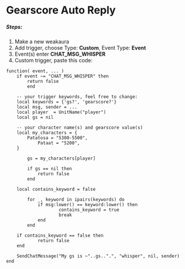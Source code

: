 # Gearscore Auto Reply

##### Steps:
1. Make a new weakaura
2. Add trigger, choose Type: **Custom**, Event Type: **Event**
3. Event(s) enter **CHAT_MSG_WHISPER**
4. Custom trigger, paste this code:

```
function( event, ... )
	if event ~= "CHAT_MSG_WHISPER" then
		return false
    	end

	-- your trigger keywords, feel free to change:
	local keywords = {'gs?', 'gearscore?'}
	local msg, sender = ...
	local player  = UnitName("player")
	local gs = nil
    
	-- your character name(s) and gearscore value(s)
	local my_characters = {
		Patatosa = "5300-5500", 
        	Pataat = "5200",
	}
    
    	gs = my_characters[player]
    
    	if gs == nil then
        	return false        
    	end
    
	local contains_keyword = false

    	for _, keyword in ipairs(keywords) do
        	if msg:lower() == keyword:lower() then
            		contains_keyword = true
            		break
        	end
    	end

	if contains_keyword == false then
        	return false
	end

	SendChatMessage("My gs is ~"..gs..".", "whisper", nil, sender)
end

```

